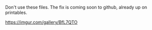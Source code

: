 Don't use these files. The fix is coming soon to github, already up on printables.

https://imgur.com/gallery/BfL7QTO
